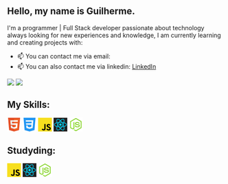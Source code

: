 ## Hello, my name is Guilherme.

I'm a programmer | Full Stack developer passionate about technology always looking for new experiences and knowledge, I am currently learning and creating projects with:
- 📫 You can contact me via email:
- 📫 You can also contact me via linkedin: <a href="https://www.linkedin.com/in/guilherme-eduardo-risso/">LinkedIn<a/>
  
<img height="180em" src="https://github-readme-stats.vercel.app/api/top-langs/?username=GuilhermeRisso&layout=compact&langs_count=16&theme=neon"/> <img height="180em" src="https://github-readme-stats.vercel.app/api?username=GuilhermeRisso&show_icons=true&theme=neon&include_all_commits=true&count_private=true"/>


## My Skills:
![HTMLl](https://github.com/GuilhermeRisso/imagens/blob/main/html.png?raw=true)  ![Css](https://github.com/GuilhermeRisso/imagens/blob/main/css.png?raw=true)  ![JavaScript](https://github.com/GuilhermeRisso/imagens/blob/main/javascript.png?raw=true)  ![React](https://github.com/GuilhermeRisso/imagens/blob/main/react.png?raw=true) ![Node.js](https://github.com/GuilhermeRisso/imagens/blob/main/node-js.png?raw=true)
## Studyding:
![JavaScript](https://github.com/GuilhermeRisso/imagens/blob/main/javascript.png?raw=true)  ![React](https://github.com/GuilhermeRisso/imagens/blob/main/react.png?raw=true) ![Node.js](https://github.com/GuilhermeRisso/imagens/blob/main/node-js.png?raw=true)

